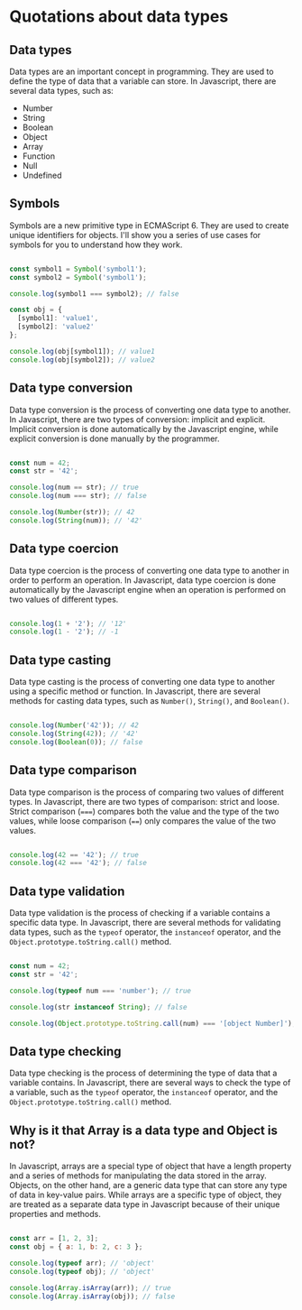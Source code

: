 # Quotations about data types

## Data types

Data types are an important concept in programming. They are used to define the type of data that a variable can store. In Javascript, there are several data types, such as:

- Number
- String
- Boolean
- Object
- Array
- Function
- Null
- Undefined

## Symbols

Symbols are a new primitive type in ECMAScript 6. They are used to create unique identifiers for objects. I'll show you a series of use cases for symbols for you to understand how they work.

```javascript

const symbol1 = Symbol('symbol1');
const symbol2 = Symbol('symbol1');

console.log(symbol1 === symbol2); // false

const obj = {
  [symbol1]: 'value1',
  [symbol2]: 'value2'
};

console.log(obj[symbol1]); // value1
console.log(obj[symbol2]); // value2

```


## Data type conversion

Data type conversion is the process of converting one data type to another. In Javascript, there are two types of conversion: implicit and explicit. Implicit conversion is done automatically by the Javascript engine, while explicit conversion is done manually by the programmer.

```javascript

const num = 42;
const str = '42';

console.log(num == str); // true
console.log(num === str); // false

console.log(Number(str)); // 42
console.log(String(num)); // '42'

```

## Data type coercion

Data type coercion is the process of converting one data type to another in order to perform an operation. In Javascript, data type coercion is done automatically by the Javascript engine when an operation is performed on two values of different types.

```javascript

console.log(1 + '2'); // '12'
console.log(1 - '2'); // -1

```

## Data type casting

Data type casting is the process of converting one data type to another using a specific method or function. In Javascript, there are several methods for casting data types, such as `Number()`, `String()`, and `Boolean()`.

```javascript

console.log(Number('42')); // 42
console.log(String(42)); // '42'
console.log(Boolean(0)); // false

```

## Data type comparison

Data type comparison is the process of comparing two values of different types. In Javascript, there are two types of comparison: strict and loose. Strict comparison (`===`) compares both the value and the type of the two values, while loose comparison (`==`) only compares the value of the two values.

```javascript

console.log(42 == '42'); // true
console.log(42 === '42'); // false

```

## Data type validation

Data type validation is the process of checking if a variable contains a specific data type. In Javascript, there are several methods for validating data types, such as the `typeof` operator, the `instanceof` operator, and the `Object.prototype.toString.call()` method.

```javascript

const num = 42;
const str = '42';

console.log(typeof num === 'number'); // true

console.log(str instanceof String); // false

console.log(Object.prototype.toString.call(num) === '[object Number]'); // true

```

## Data type checking

Data type checking is the process of determining the type of data that a variable contains. In Javascript, there are several ways to check the type of a variable, such as the `typeof` operator, the `instanceof` operator, and the `Object.prototype.toString.call()` method.


## Why is it that Array is a data type and Object is not?

In Javascript, arrays are a special type of object that have a length property and a series of methods for manipulating the data stored in the array. Objects, on the other hand, are a generic data type that can store any type of data in key-value pairs. While arrays are a specific type of object, they are treated as a separate data type in Javascript because of their unique properties and methods.

```javascript

const arr = [1, 2, 3];
const obj = { a: 1, b: 2, c: 3 };

console.log(typeof arr); // 'object'
console.log(typeof obj); // 'object'

console.log(Array.isArray(arr)); // true
console.log(Array.isArray(obj)); // false

```



